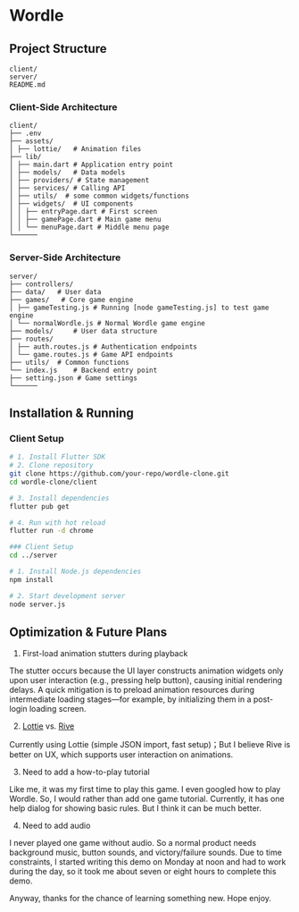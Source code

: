 # Wordle


## Project Structure
```
client/
server/
README.md
```
### Client-Side Architecture
```
client/
├── .env
├── assets/
│ ├── lottie/   # Animation files
├── lib/
│ ├── main.dart # Application entry point
│ ├── models/   # Data models
│ ├── providers/ # State management
│ ├── services/ # Calling API
│ ├── utils/  # some common widgets/functions
│ ├── widgets/  # UI components
│ │ ├── entryPage.dart # First screen
│ │ ├── gamePage.dart # Main game menu
│ │ └── menuPage.dart # Middle menu page
└──────
```

### Server-Side Architecture
```
server/
├── controllers/
├── data/   # User data
├── games/   # Core game engine
│ ├── gameTesting.js # Running [node gameTesting.js] to test game engine
│ └── normalWordle.js # Normal Wordle game engine
├── models/     # User data structure
├── routes/
│ ├── auth.routes.js # Authentication endpoints
│ └── game.routes.js # Game API endpoints
├── utils/  # Common functions
└── index.js    # Backend entry point
├── setting.json # Game settings
└──────
```

## Installation & Running

### Client Setup
```bash
# 1. Install Flutter SDK
# 2. Clone repository
git clone https://github.com/your-repo/wordle-clone.git
cd wordle-clone/client

# 3. Install dependencies
flutter pub get

# 4. Run with hot reload
flutter run -d chrome

### Client Setup
cd ../server

# 1. Install Node.js dependencies
npm install

# 2. Start development server
node server.js
```

## Optimization & Future Plans

1. First-load animation stutters during playback

The stutter occurs because the UI layer constructs animation widgets only upon user interaction (e.g., pressing help button), causing initial rendering delays. A quick mitigation is to preload animation resources during intermediate loading stages—for example, by initializing them in a post-login loading screen.

2. [Lottie](https://pub.dev/packages/lottie) vs. [Rive](https://rive.app/)

Currently using Lottie (simple JSON import, fast setup)；But I believe Rive is better on UX, which supports user interaction on animations.

3. Need to add a how-to-play tutorial

Like me, it was my first time to play this game. I even googled how to play Wordle. So, I would rather than add one game tutorial. Currently, it has one help dialog for showing basic rules. But I think it can be much better.

4. Need to add audio

I never played one game without audio. So a normal product needs background music, button sounds, and victory/failure sounds. Due to time constraints, I started writing this demo on Monday at noon and had to work during the day, so it took me about seven or eight hours to complete this demo.


Anyway, thanks for the chance of learning something new. Hope enjoy.